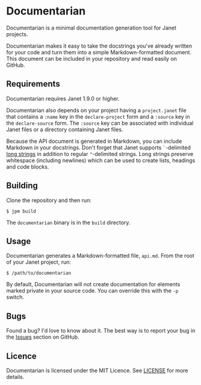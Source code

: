 # Documentarian

Documentarian is a minimal documentation generation tool for Janet projects.

Documentarian makes it easy to take the docstrings you've already written for
your code and turn them into a simple Markdown-formatted document. This document
can be included in your repository and read easily on GitHub.

## Requirements

Documentarian requires Janet 1.9.0 or higher.

Documentarian also depends on your project having a `project.janet` file that
contains a `:name` key in the `declare-project` form and a `:source` key in the
`declare-source` form. The `:source` key can be associated with individual
Janet files or a directory containing Janet files.

Because the API document is generated in Markdown, you can include Markdown in
your docstrings. Don't forget that Janet supports `` ` ``-delimited
[long strings][ls] in addition to regular `"`-delimited strings. Long strings
preserve whitespace (including newlines) which can be used to create lists,
headings and code blocks.

[ls]: https://janet-lang.org/docs/strings.html

## Building

Clone the repository and then run:

```console
$ jpm build
```

The `documentarian` binary is in the `build` directory.

## Usage

Documentarian generates a Markdown-formatted file, `api.md`. From the root of
your Janet project, run:

```console
$ /path/to/documentarian
```

By default, Documentarian will not create documentation for elements marked
private in your source code. You can override this with the `-p` switch.

## Bugs

Found a bug? I'd love to know about it. The best way is to report your bug in
the [Issues][] section on GitHub.

[Issues]: https://github.com/pyrmont/documentarian/issues

## Licence

Documentarian is licensed under the MIT Licence. See [LICENSE][] for more
details.

[LICENSE]: https://github.com/pyrmont/documentarian/blob/master/LICENSE
